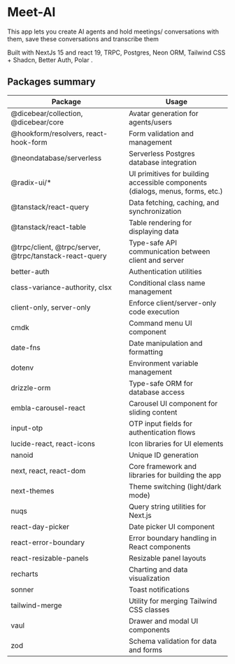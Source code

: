 # Meet-AI

This app lets you create AI agents and hold meetings/ conversations with them, save these conversations and transcribe them

Built with NextJs 15 and react 19, TRPC, Postgres, Neon ORM, Tailwind CSS + Shadcn, Better Auth, Polar .

## Packages summary

| Package                                                | Usage                                                                          |
| ------------------------------------------------------ | ------------------------------------------------------------------------------ |
| @dicebear/collection, @dicebear/core                   | Avatar generation for agents/users                                             |
| @hookform/resolvers, react-hook-form                   | Form validation and management                                                 |
| @neondatabase/serverless                               | Serverless Postgres database integration                                       |
| @radix-ui/\*                                           | UI primitives for building accessible components (dialogs, menus, forms, etc.) |
| @tanstack/react-query                                  | Data fetching, caching, and synchronization                                    |
| @tanstack/react-table                                  | Table rendering for displaying data                                            |
| @trpc/client, @trpc/server, @trpc/tanstack-react-query | Type-safe API communication between client and server                          |
| better-auth                                            | Authentication utilities                                                       |
| class-variance-authority, clsx                         | Conditional class name management                                              |
| client-only, server-only                               | Enforce client/server-only code execution                                      |
| cmdk                                                   | Command menu UI component                                                      |
| date-fns                                               | Date manipulation and formatting                                               |
| dotenv                                                 | Environment variable management                                                |
| drizzle-orm                                            | Type-safe ORM for database access                                              |
| embla-carousel-react                                   | Carousel UI component for sliding content                                      |
| input-otp                                              | OTP input fields for authentication flows                                      |
| lucide-react, react-icons                              | Icon libraries for UI elements                                                 |
| nanoid                                                 | Unique ID generation                                                           |
| next, react, react-dom                                 | Core framework and libraries for building the app                              |
| next-themes                                            | Theme switching (light/dark mode)                                              |
| nuqs                                                   | Query string utilities for Next.js                                             |
| react-day-picker                                       | Date picker UI component                                                       |
| react-error-boundary                                   | Error boundary handling in React components                                    |
| react-resizable-panels                                 | Resizable panel layouts                                                        |
| recharts                                               | Charting and data visualization                                                |
| sonner                                                 | Toast notifications                                                            |
| tailwind-merge                                         | Utility for merging Tailwind CSS classes                                       |
| vaul                                                   | Drawer and modal UI components                                                 |
| zod                                                    | Schema validation for data and forms                                           |
